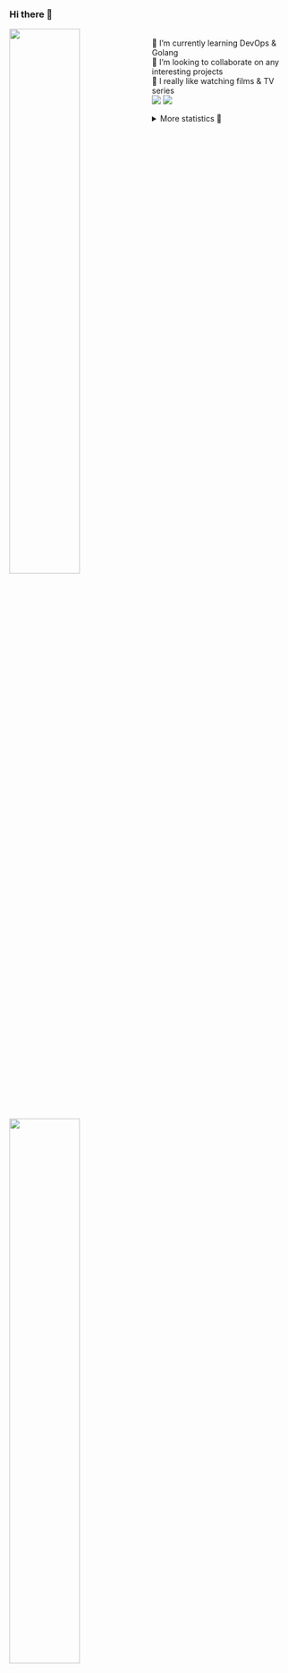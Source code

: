 ### Hi there 👋


[<img align="left" width="50%" src="https://github-readme-stats.vercel.app/api?username=rufusnufus&hide=issues&show_icons=true&count_private=true&theme=transparent&title_color=FF6F40&text_color=FBF9F8&icon_color=F48242&hide_border=true&hide_title=true#gh-dark-mode-only">](https://metrics.lecoq.io/rufusnufus#gh-dark-mode-only)
[<img align="left" width="50%" src="https://github-readme-stats.vercel.app/api?username=rufusnufus&hide=issues&show_icons=true&count_private=true&theme=transparent&title_color=FF6533&text_color=4D4644&icon_color=FF8038&hide_border=true&hide_title=true#gh-light-mode-only">](https://metrics.lecoq.io/rufusnufus#gh-light-mode-only)

<p>
  <br>
  🌱 I’m currently learning DevOps & Golang</br>
  👯 I’m looking to collaborate on any interesting projects</br>
  🎥 I really like watching films & TV series</br>
  <a href="https://linkedin.com/in/rufusnufus"><img src="https://img.shields.io/badge/linkedin-0077B5.svg?style=for-the-badge&logo=linkedin&logoColor=white"/></a>
  <a href="https://t.me/rufusnufus"><img src="https://img.shields.io/badge/-telegram-black?style=for-the-badge&color=blue&logo=telegram"/></a>
</p>

<p text-align="left">
<details>
  <summary>More statistics 👀</summary><br/>

<!--START_SECTION:waka-->
![Code Time](http://img.shields.io/badge/Code%20Time-72%20hrs%2027%20mins-blue)

![Profile Views](http://img.shields.io/badge/Profile%20Views-2-blue)

**I'm an Early 🐤** 

```text
🌞 Morning    119 commits    ████░░░░░░░░░░░░░░░░░░░░░   17.84% 
🌆 Daytime    366 commits    █████████████░░░░░░░░░░░░   54.87% 
🌃 Evening    153 commits    █████░░░░░░░░░░░░░░░░░░░░   22.94% 
🌙 Night      29 commits     █░░░░░░░░░░░░░░░░░░░░░░░░   4.35%

```
📅 **I'm Most Productive on Tuesday** 

```text
Monday       128 commits    ████░░░░░░░░░░░░░░░░░░░░░   19.19% 
Tuesday      134 commits    █████░░░░░░░░░░░░░░░░░░░░   20.09% 
Wednesday    114 commits    ████░░░░░░░░░░░░░░░░░░░░░   17.09% 
Thursday     122 commits    ████░░░░░░░░░░░░░░░░░░░░░   18.29% 
Friday       110 commits    ████░░░░░░░░░░░░░░░░░░░░░   16.49% 
Saturday     33 commits     █░░░░░░░░░░░░░░░░░░░░░░░░   4.95% 
Sunday       26 commits     █░░░░░░░░░░░░░░░░░░░░░░░░   3.9%

```


📊 **This Week I Spent My Time On** 

```text
💬 Programming Languages: 
YAML                     4 hrs 17 mins       █████████████░░░░░░░░░░░░   52.34% 
Other                    2 hrs 21 mins       ███████░░░░░░░░░░░░░░░░░░   28.79% 
Markdown                 34 mins             █░░░░░░░░░░░░░░░░░░░░░░░░   7.0% 
HCL                      29 mins             █░░░░░░░░░░░░░░░░░░░░░░░░   5.9% 
Smarty                   21 mins             █░░░░░░░░░░░░░░░░░░░░░░░░   4.38%

🔥 Editors: 
VS Code                  7 hrs 17 mins       ██████████████████████░░░   88.86% 
iTerm2                   54 mins             ██░░░░░░░░░░░░░░░░░░░░░░░   11.14%

```

**I Mostly Code in Python** 

```text
Python                   9 repos             ███████░░░░░░░░░░░░░░░░░░   28.12% 
Java                     4 repos             ███░░░░░░░░░░░░░░░░░░░░░░   12.5% 
Jupyter Notebook         4 repos             ███░░░░░░░░░░░░░░░░░░░░░░   12.5% 
JavaScript               3 repos             ██░░░░░░░░░░░░░░░░░░░░░░░   9.38% 
HTML                     3 repos             ██░░░░░░░░░░░░░░░░░░░░░░░   9.38%

```



 Last Updated on 14/01/2023 00:38:44 UTC
<!--END_SECTION:waka-->

</details>
</p>
